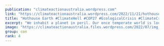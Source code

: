 ```yaml
---
publication: "climateactionaustralia.wordpress.com"
link: "https://climateactionaustralia.wordpress.com/2022/11/21/hothouse-earth-climatehell-cop27-ecologicalcrisis-climatecrisis-economiccrisis-tellthetruth-auspol/"
title: "Hothouse Earth #ClimateHell #COP27 #EcologicalCrisis #ClimateCrisis #EconomicCrisis #TellTheTruth #auspol"
excerpt: "We inhabit a planet in peril. Our once temperate world is locked on course to become a hothouse entirely of our own making. Hothouse Earth: an Inhabitant’s Guide provides a post-COP26 perspec…"
image: "https://climateactionaustralia.files.wordpress.com/2022/07/img_1376.jpg"
group: con
rank: 4
---
```

